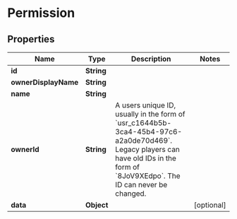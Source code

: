 

# Permission



## Properties

| Name | Type | Description | Notes |
|------------ | ------------- | ------------- | -------------|
|**id** | **String** |  |  |
|**ownerDisplayName** | **String** |  |  |
|**name** | **String** |  |  |
|**ownerId** | **String** | A users unique ID, usually in the form of &#x60;usr_c1644b5b-3ca4-45b4-97c6-a2a0de70d469&#x60;. Legacy players can have old IDs in the form of &#x60;8JoV9XEdpo&#x60;. The ID can never be changed. |  |
|**data** | **Object** |  |  [optional] |



